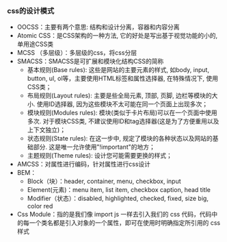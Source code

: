 ### css的设计模式
- OOCSS：主要有两个意思: 结构和设计分离，容器和内容分离
- Atomic CSS：是CSS架构的一种方法, 它的好处是写出基于视觉功能的小的, 单用途CSS类
- MCSS （多层级）：多层级的css，将css分层
- SMACSS：SMACSS是可扩展和模块化结构CSS的简称
  - 基本规则(Base rules): 这些是网站的主要元素的样式, 如body, input, button, ul, ol等，主要使用HTML标签和属性选择器, 在特殊情况下, 使用CSS类；
  - 布局规则(Layout rules): 主要是些全局元素, 顶部, 页脚, 边栏等模块的大小. 使用ID选择器, 因为这些模块不太可能在同一个页面上出现多次；
  - 模块规则(Modules rules): 模块(类似于卡片布局)可以在一个页面中使用多次. 对于模块CSS类, 不建议使用ID和tag选择器(这是为了方便重用以及上下文独立)； 
  - 状态规则(State rules): 在这一步中, 规定了模块的各种状态以及网站的基础部分. 这是唯一允许使用"!important"的地方；
  - 主题规则(Theme rules): 设计您可能需要更换的样式；
- AMCSS：对属性进行编码，针对属性进行css设计
- BEM：
  - Block（块）：header, container, menu, checkbox, input
  - Element(元素)：menu item, list item, checkbox caption, head title
  - Modifier（状态）：disabled, highlighted, checked, fixed, size big, color red
- Css Module：指的是我们像 import js 一样去引入我们的 css 代码，代码中的每一个类名都是引入对象的一个属性，即可在使用时明确指定所引用的 css 样式
